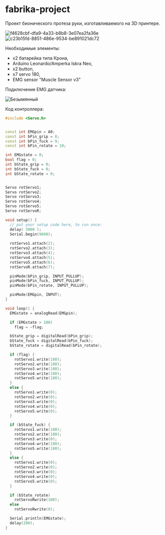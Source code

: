 # fabrika-project
Проект бионического протеза руки, изготавливаемого на 3D принтере.

![f4628cbf-dfa9-4a33-b8b8-3e07ea2fa36e](https://github.com/TortAlert/fabrika-project/assets/60708873/365b5484-5046-45a8-8a98-1266f54f3d8c)
![c23b15fd-8851-486e-9534-be891021dc72](https://github.com/TortAlert/fabrika-project/assets/60708873/56c11458-3672-4bd5-8e98-a5b1ae149f43)


Необходимые элементы:
- x2 батарейка типа Крона,
- Arduino Leonardo/Amperka Iskra Neo,
- x2 button,
- x7 servo 180,
- EMG sensor "Muscle Sensor v3"

Подключение EMG датчика:

![Безымянный](https://github.com/TortAlert/fabrika-project/assets/60708873/dd609c29-ca07-4c04-97d9-880454c6f481)



Код контроллера:
``` c++
#include <Servo.h>


const int EMGpin = A0;
const int bPin_grip = 8;
const int bPin_fuck = 9;
const int bPin_rotate = 10;

int EMGstate = 0;
bool flag = 0;
int bState_grip = 0;
int bState_fuck = 0;
int bState_rotate = 0;


Servo rotServo1;
Servo rotServo2;
Servo rotServo3;
Servo rotServo4;
Servo rotServo5;
Servo rotServoR;

void setup() {
  // put your setup code here, to run once:
  delay( 3000 );
  Serial.begin(9600);
  
  rotServo1.attach(2);
  rotServo2.attach(3);
  rotServo3.attach(4);
  rotServo4.attach(5);
  rotServo5.attach(6);
  rotServoR.attach(7);

  pinMode(bPin_grip, INPUT_PULLUP);
  pinMode(bPin_fuck, INPUT_PULLUP);
  pinMode(bPin_rotate, INPUT_PULLUP);

  pinMode(EMGpin, INPUT);
}

void loop() {
  EMGstate = analogRead(EMGpin);

  if (EMGstate > 100)
    flag = ~flag;

  bState_grip = digitalRead(bPin_grip);
  bState_fuck = digitalRead(bPin_fuck);
  bState_rotate = digitalRead(bPin_rotate);

  if (flag) {
    rotServo1.write(180);
    rotServo2.write(180);
    rotServo3.write(180);
    rotServo4.write(180);
    rotServo5.write(180);
  }
  else {
    rotServo1.write(0);
    rotServo2.write(0);
    rotServo3.write(0);
    rotServo4.write(0);
    rotServo5.write(0);
  }

  if (bState_fuck) {
    rotServo1.write(180);
    rotServo2.write(180);
    rotServo3.write(0);
    rotServo4.write(180);
    rotServo5.write(180);
  }
  else {
    rotServo1.write(0);
    rotServo2.write(0);
    rotServo3.write(0);
    rotServo4.write(0);
    rotServo5.write(0);
  }

  if (bState_rotate)
    rotServoRwrite(180);
  else
    rotServoRwrite(0);

  Serial.println(EMGstate);
  delay(200);
}
```
